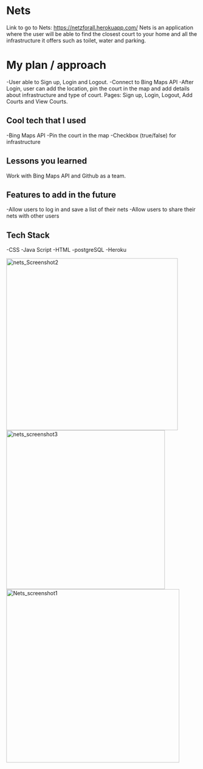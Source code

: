 # Nets
Link to go to Nets: https://netzforall.herokuapp.com/
Nets is an application where the user will be able to find the closest court to your home and all the infrastructure it offers such as toilet, water and parking.

# My plan / approach
-User able to Sign up, Login and Logout.
-Connect to Bing Maps API
-After Login, user can add the location, pin the court in the map and add details about infrastructure and type of court.
Pages: Sign up, Login, Logout, Add Courts and View Courts.

## Cool tech that I used
-Bing Maps API
-Pin the court in the map
-Checkbox (true/false) for infrastructure
## Lessons you learned
Work with Bing Maps API and Github as a team.

## Features to add in the future
-Allow users to log in and save a list of their nets
-Allow users to share their nets with other users

## Tech Stack
-CSS
-Java Script
-HTML
-postgreSQL
-Heroku
            
<img width="451" alt="nets_Screenshot2" src="https://user-images.githubusercontent.com/97344617/158934267-2240b45d-26a6-4f49-b936-c3487136d94e.png">

<img width="417" alt="nets_screenshot3" src="https://user-images.githubusercontent.com/97344617/158934277-315b3d85-e250-42be-8764-3820c7566f69.png">

<img width="455" alt="Nets_screenshot1" src="https://user-images.githubusercontent.com/97344617/158934263-d33dfb46-dcb0-48d3-9694-48471d10e7ad.png">

